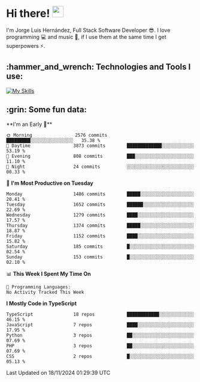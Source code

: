 <h1 align="left">
 <abc>
  <br>Hi there! <img src="https://user-images.githubusercontent.com/42378118/110234147-e3259600-7f4e-11eb-95be-0c4047144dea.gif" width="30"><br>
 </abc>
</h1>

I'm Jorge Luis Hernández, Full Stack Software Developer :sunglasses:. I love programming :computer: and music :musical_score:, if I use them at the same time I get superpowers :zap:. 


<h2 align="left">:hammer_and_wrench: Technologies and Tools I use:</h2>

[![My Skills](https://skillicons.dev/icons?i=js,ts,html,css,py,vue,react,next,nest,postgres,mysql)](https://skillicons.dev)

<h2 align="left">:grin: Some fun data:</h2>
<!--START_SECTION:waka-->
**I'm an Early 🐤** 

```text
🌞 Morning                2576 commits        █████████░░░░░░░░░░░░░░░░   35.38 % 
🌆 Daytime                3873 commits        █████████████░░░░░░░░░░░░   53.19 % 
🌃 Evening                808 commits         ███░░░░░░░░░░░░░░░░░░░░░░   11.10 % 
🌙 Night                  24 commits          ░░░░░░░░░░░░░░░░░░░░░░░░░   00.33 % 
```
📅 **I'm Most Productive on Tuesday** 

```text
Monday                   1486 commits        █████░░░░░░░░░░░░░░░░░░░░   20.41 % 
Tuesday                  1652 commits        ██████░░░░░░░░░░░░░░░░░░░   22.69 % 
Wednesday                1279 commits        ████░░░░░░░░░░░░░░░░░░░░░   17.57 % 
Thursday                 1374 commits        █████░░░░░░░░░░░░░░░░░░░░   18.87 % 
Friday                   1152 commits        ████░░░░░░░░░░░░░░░░░░░░░   15.82 % 
Saturday                 185 commits         █░░░░░░░░░░░░░░░░░░░░░░░░   02.54 % 
Sunday                   153 commits         █░░░░░░░░░░░░░░░░░░░░░░░░   02.10 % 
```


📊 **This Week I Spent My Time On** 

```text
💬 Programming Languages: 
No Activity Tracked This Week
```

**I Mostly Code in TypeScript** 

```text
TypeScript               18 repos            ████████████░░░░░░░░░░░░░   46.15 % 
JavaScript               7 repos             ████░░░░░░░░░░░░░░░░░░░░░   17.95 % 
Python                   3 repos             ██░░░░░░░░░░░░░░░░░░░░░░░   07.69 % 
PHP                      3 repos             ██░░░░░░░░░░░░░░░░░░░░░░░   07.69 % 
CSS                      2 repos             █░░░░░░░░░░░░░░░░░░░░░░░░   05.13 % 
```




 Last Updated on 18/11/2024 01:29:39 UTC
<!--END_SECTION:waka-->
